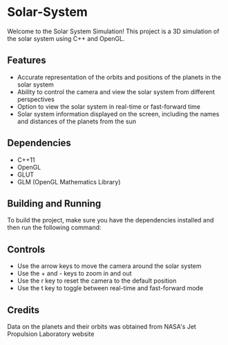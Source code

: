 # Solar-System
Welcome to the Solar System Simulation! This project is a 3D simulation of the solar system using C++ and OpenGL.

## Features
- Accurate representation of the orbits and positions of the planets in the solar system
- Ability to control the camera and view the solar system from different perspectives
- Option to view the solar system in real-time or fast-forward time
- Solar system information displayed on the screen, including the names and distances of the planets from the sun

## Dependencies
- C++11
- OpenGL
- GLUT
- GLM (OpenGL Mathematics Library)

## Building and Running
To build the project, make sure you have the dependencies installed and then run the following command:


## Controls
- Use the arrow keys to move the camera around the solar system
- Use the + and - keys to zoom in and out
- Use the r key to reset the camera to the default position
- Use the t key to toggle between real-time and fast-forward mode

## Credits
Data on the planets and their orbits was obtained from NASA's Jet Propulsion Laboratory website

